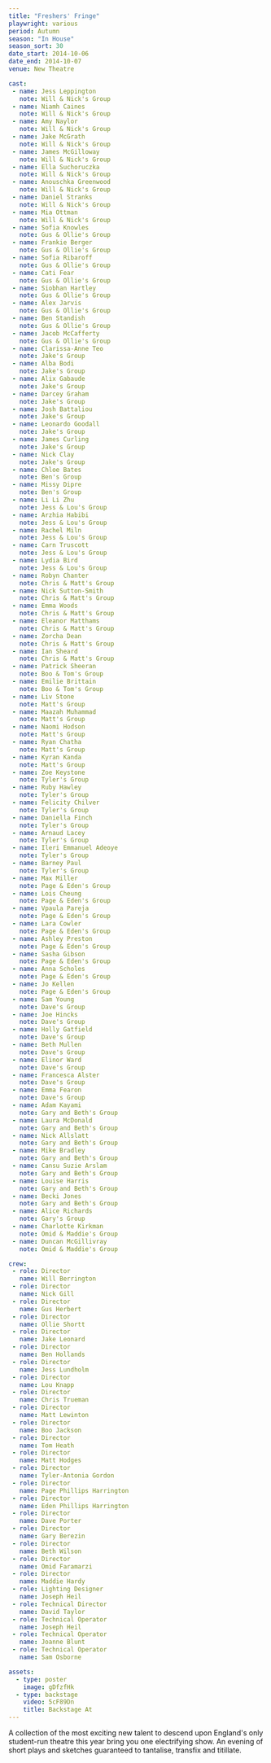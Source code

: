 ```yaml
---
title: "Freshers' Fringe"
playwright: various
period: Autumn
season: "In House"
season_sort: 30
date_start: 2014-10-06
date_end: 2014-10-07
venue: New Theatre

cast:
 - name: Jess Leppington
   note: Will & Nick's Group
 - name: Niamh Caines
   note: Will & Nick's Group
 - name: Amy Naylor
   note: Will & Nick's Group
 - name: Jake McGrath
   note: Will & Nick's Group
 - name: James McGilloway
   note: Will & Nick's Group
 - name: Ella Suchoruczka
   note: Will & Nick's Group
 - name: Anouschka Greenwood
   note: Will & Nick's Group
 - name: Daniel Stranks
   note: Will & Nick's Group
 - name: Mia Ottman
   note: Will & Nick's Group
 - name: Sofia Knowles
   note: Gus & Ollie's Group
 - name: Frankie Berger
   note: Gus & Ollie's Group
 - name: Sofia Ribaroff
   note: Gus & Ollie's Group
 - name: Cati Fear
   note: Gus & Ollie's Group
 - name: Siobhan Hartley
   note: Gus & Ollie's Group
 - name: Alex Jarvis
   note: Gus & Ollie's Group
 - name: Ben Standish
   note: Gus & Ollie's Group
 - name: Jacob McCafferty
   note: Gus & Ollie's Group
 - name: Clarissa-Anne Teo
   note: Jake's Group
 - name: Alba Bodi
   note: Jake's Group
 - name: Alix Gabaude
   note: Jake's Group
 - name: Darcey Graham
   note: Jake's Group
 - name: Josh Battaliou
   note: Jake's Group
 - name: Leonardo Goodall
   note: Jake's Group
 - name: James Curling
   note: Jake's Group
 - name: Nick Clay
   note: Jake's Group
 - name: Chloe Bates
   note: Ben's Group
 - name: Missy Dipre
   note: Ben's Group
 - name: Li Li Zhu
   note: Jess & Lou's Group
 - name: Arzhia Habibi
   note: Jess & Lou's Group
 - name: Rachel Miln
   note: Jess & Lou's Group
 - name: Carn Truscott
   note: Jess & Lou's Group
 - name: Lydia Bird
   note: Jess & Lou's Group
 - name: Robyn Chanter
   note: Chris & Matt's Group
 - name: Nick Sutton-Smith
   note: Chris & Matt's Group
 - name: Emma Woods
   note: Chris & Matt's Group
 - name: Eleanor Matthams
   note: Chris & Matt's Group
 - name: Zorcha Dean
   note: Chris & Matt's Group
 - name: Ian Sheard
   note: Chris & Matt's Group
 - name: Patrick Sheeran
   note: Boo & Tom's Group
 - name: Emilie Brittain
   note: Boo & Tom's Group
 - name: Liv Stone
   note: Matt's Group
 - name: Maazah Muhammad
   note: Matt's Group
 - name: Naomi Hodson
   note: Matt's Group
 - name: Ryan Chatha
   note: Matt's Group
 - name: Kyran Kanda
   note: Matt's Group
 - name: Zoe Keystone
   note: Tyler's Group
 - name: Ruby Hawley
   note: Tyler's Group
 - name: Felicity Chilver
   note: Tyler's Group
 - name: Daniella Finch
   note: Tyler's Group
 - name: Arnaud Lacey
   note: Tyler's Group
 - name: Ileri Emmanuel Adeoye
   note: Tyler's Group
 - name: Barney Paul
   note: Tyler's Group
 - name: Max Miller
   note: Page & Eden's Group
 - name: Lois Cheung
   note: Page & Eden's Group
 - name: Vpaula Pareja
   note: Page & Eden's Group
 - name: Lara Cowler
   note: Page & Eden's Group
 - name: Ashley Preston
   note: Page & Eden's Group
 - name: Sasha Gibson
   note: Page & Eden's Group
 - name: Anna Scholes
   note: Page & Eden's Group
 - name: Jo Kellen
   note: Page & Eden's Group
 - name: Sam Young
   note: Dave's Group
 - name: Joe Hincks
   note: Dave's Group
 - name: Holly Gatfield
   note: Dave's Group
 - name: Beth Mullen
   note: Dave's Group
 - name: Elinor Ward
   note: Dave's Group
 - name: Francesca Alster
   note: Dave's Group
 - name: Emma Fearon
   note: Dave's Group
 - name: Adam Kayami
   note: Gary and Beth's Group
 - name: Laura McDonald
   note: Gary and Beth's Group
 - name: Nick Allslatt
   note: Gary and Beth's Group
 - name: Mike Bradley
   note: Gary and Beth's Group
 - name: Cansu Suzie Arslam
   note: Gary and Beth's Group 
 - name: Louise Harris
   note: Gary and Beth's Group
 - name: Becki Jones
   note: Gary and Beth's Group
 - name: Alice Richards
   note: Gary's Group
 - name: Charlotte Kirkman  
   note: Omid & Maddie's Group
 - name: Duncan McGillivray
   note: Omid & Maddie's Group

crew:
 - role: Director
   name: Will Berrington
 - role: Director
   name: Nick Gill
 - role: Director
   name: Gus Herbert
 - role: Director
   name: Ollie Shortt
 - role: Director
   name: Jake Leonard
 - role: Director
   name: Ben Hollands
 - role: Director
   name: Jess Lundholm
 - role: Director
   name: Lou Knapp
 - role: Director
   name: Chris Trueman
 - role: Director
   name: Matt Lewinton
 - role: Director
   name: Boo Jackson
 - role: Director
   name: Tom Heath
 - role: Director
   name: Matt Hodges
 - role: Director
   name: Tyler-Antonia Gordon
 - role: Director
   name: Page Phillips Harrington
 - role: Director
   name: Eden Phillips Harrington
 - role: Director
   name: Dave Porter
 - role: Director
   name: Gary Berezin
 - role: Director
   name: Beth Wilson
 - role: Director
   name: Omid Faramarzi
 - role: Director
   name: Maddie Hardy
 - role: Lighting Designer
   name: Joseph Heil
 - role: Technical Director
   name: David Taylor
 - role: Technical Operator
   name: Joseph Heil
 - role: Technical Operator
   name: Joanne Blunt
 - role: Technical Operator
   name: Sam Osborne

assets:
  - type: poster
    image: gDfzfHk
  - type: backstage
    video: 5cF89Dn
    title: Backstage At
---
```


A collection of the most exciting new talent to descend upon England's only student-run theatre this year bring you one electrifying show. An evening of short plays and sketches guaranteed to tantalise, transfix and titillate.
